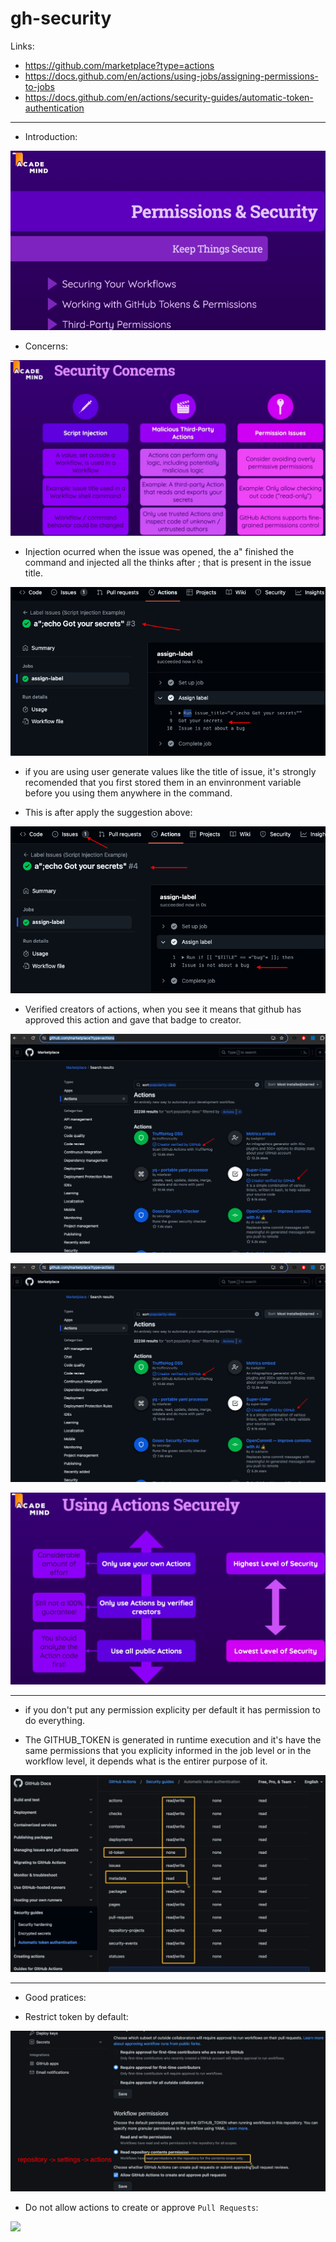 # gh-security

Links:
- https://github.com/marketplace?type=actions
- https://docs.github.com/en/actions/using-jobs/assigning-permissions-to-jobs
- https://docs.github.com/en/actions/security-guides/automatic-token-authentication


---

- Introduction:

![](readme-images/security-permissions.png?raw=true)

- Concerns:

![](readme-images/security-concerns.png?raw=true)

- Injection ocurred when the issue was opened, the a" finished the command and injected all the thinks after ; that is present in the issue title.

![](readme-images/injection.png?raw=true)

- if you are using user generate values like the title of issue, it's strongly recomended that you first stored them in an envinronment variable before you using them anywhere in the command.

- This is after apply the suggestion above:

![](readme-images/injection-not-efective.png?raw=true)

- Verified creators of actions, when you see it means that github has approved this action and gave that badge to creator.

![](readme-images/verified-creators-actions.png?raw=true)

![](readme-images/verified-creators-actions.png?raw=true)

![](readme-images/using-actions-securely.png?raw=true)

---
- if you don't put any permission explicity per default it has permission to do everything.

- The GITHUB_TOKEN is generated in runtime execution and it's have the same permissions that you explicity informed in the job level or in the workflow level, it depends what is the entirer purpose of it.

![](readme-images/permissions.png?raw=true)

---
- Good pratices:

- Restrict token by default:

![](readme-images/default-token-permission.png?raw=true)

- Do not allow actions to create or approve `Pull Requests`:

![](readme-images/pull-requests.png?raw=true)

